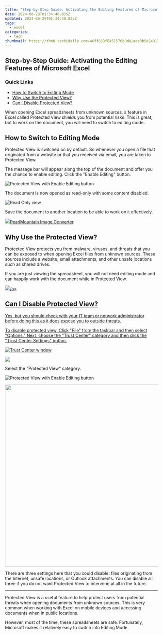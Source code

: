 ```yaml
---
title: "Step-by-Step Guide: Activating the Editing Features of Microsoft Excel"
date: 2024-08-28T01:34:40.835Z
updated: 2024-08-29T01:34:40.835Z
tags:
  - excel
categories:
  - tech
thumbnail: https://thmb.techidaily.com/46ff833f8451570b0da1aae3b5e240178f5309a157b985bbd215b7fa3c985379.jpg
---
```


## Step-by-Step Guide: Activating the Editing Features of Microsoft Excel

### Quick Links

* [How to Switch to Editing Mode](https://phone-solutions.techidaily.com/in-2024-how-to-use-life360-on-windows-pc-for-samsung-galaxy-a34-5g-drfone-by-drfone-virtual-android/)
* [Why Use the Protected View?](https://some-techniques.techidaily.com/2024-approved-focused-insights-the-best-camera-gimbals-for-iphones-androids-and-dslrs-1-10/)
* [Can I Disable Protected View?](https://fox-http.techidaily.com/grow-picture-dimensions-maintain-fidelity/)

 When opening Excel spreadsheets from unknown sources, a feature in Excel called Protected View shields you from potential risks. This is great, but to work on the document, you will need to switch to editing mode.

##  How to Switch to Editing Mode

 Protected View is switched on by default. So whenever you open a file that originated from a website or that you received via email, you are taken to Protected View.

 The message bar will appear along the top of the document and offer you the chance to enable editing. Click the "Enable Editing" button.

![Protected View with Enable Editing button](https://static1.howtogeekimages.com/wordpress/wp-content/uploads/2019/08/protected-view.png) 

 The document is now opened as read-only with some content disabled.

![Read Only view](https://static1.howtogeekimages.com/wordpress/wp-content/uploads/2019/08/read-only.png) 

 Save the document to another location to be able to work on it effectively.

<!-- affiliate ads begin -->
<a href="https://secure.2checkout.com/order/checkout.php?PRODS=4550420&QTY=1&AFFILIATE=108875&CART=1"><img src="https://www.pearlmountainsoft.com/n_img/product/pic/f_02.jpg" border="0">PearlMountain Image Converter</a>
<!-- affiliate ads end -->
##  Why Use the Protected View?

 Protected View protects you from malware, viruses, and threats that you can be exposed to when opening Excel files from unknown sources. These sources include a website, email attachments, and other unsafe locations such as shared drives.

 If you are just viewing the spreadsheet, you will not need editing mode and can happily work with the document while in Protected View.

<!-- affiliate ads begin -->
<a href="https://store.nero.com/order/checkout.php?PRODS=4729507&QTY=1&AFFILIATE=108875&CART=1"><img src="https://www.nero.com/nero-com-wAssets/img/banners/2023/TIU/Nero_TuneItUp_Screen_2.webp" border="0">/a>
<!-- affiliate ads end -->
##  Can I Disable Protected View?

 Yes, but you should check with your IT team or network administrator before doing this as it does expose you to outside threats.

 To disable protected view, Click "File" from the taskbar and then select "Options." Next, choose the "Trust Center" category and then click the "Trust Center Settings" button.

![Trust Center window](https://static1.howtogeekimages.com/wordpress/wp-content/uploads/2019/08/trust-center.png) 

<!-- affiliate ads begin -->
<a href="https://shop.copernic.com/order/checkout.php?PRODS=41033091&QTY=1&AFFILIATE=108875&CART=1"><img src="https://secure.2checkout.com/images/merchant/8d30aa96e72440759f74bd2306c1fa3d/Copernic-2023-Affiliate-728x90-Advanced.png" border="0"></a>
<!-- affiliate ads end -->
 Select the "Protected View" category.

![Protected View with Enable Editing button](https://static1.howtogeekimages.com/wordpress/wp-content/uploads/2019/08/protected-view.png) 

<!-- affiliate ads begin -->
<a href="https://appsumo.8odi.net/c/5597632/2082529/7443" target="_top" id="2082529"><img src="//a.impactradius-go.com/display-ad/7443-2082529" border="0" alt="" width="1200" height="600"/></a><img height="0" width="0" src="https://appsumo.8odi.net/i/5597632/2082529/7443" style="position:absolute;visibility:hidden;" border="0" />
<!-- affiliate ads end -->
 There are three settings here that you could disable: files originating from the Internet, unsafe locations, or Outlook attachments. You can disable all three if you do not want Protected View to intervene at all in the future.

---

 Protected View is a useful feature to help protect users from potential threats when opening documents from unknown sources. This is very common when working with Excel on mobile devices and accessing documents when in public locations.

 However, most of the time, these spreadsheets are safe. Fortunately, Microsoft makes it relatively easy to switch into Editing Mode.

<ins class="adsbygoogle"
     style="display:block"
     data-ad-format="autorelaxed"
     data-ad-client="ca-pub-7571918770474297"
     data-ad-slot="1223367746"></ins>



<ins class="adsbygoogle"
     style="display:block"
     data-ad-client="ca-pub-7571918770474297"
     data-ad-slot="8358498916"
     data-ad-format="auto"
     data-full-width-responsive="true"></ins>



